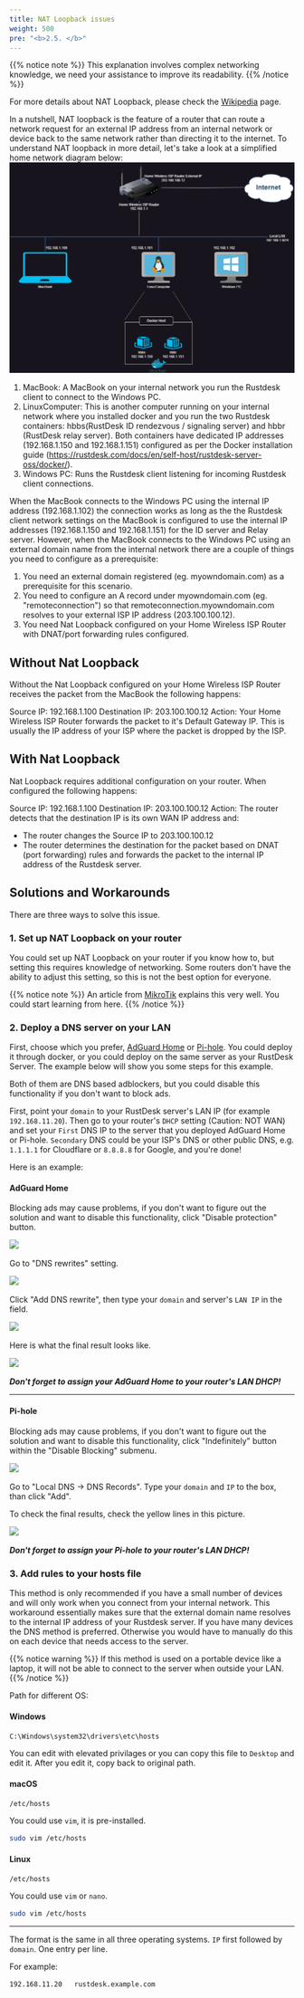```yaml
---
title: NAT Loopback issues
weight: 500
pre: "<b>2.5. </b>"
---
```


{{% notice note %}}
This explanation involves complex networking knowledge, we need your assistance to improve its readability.
{{% /notice %}}


For more details about NAT Loopback, please check the [Wikipedia](https://en.m.wikipedia.org/wiki/Network_address_translation#NAT_hairpinning) page.

In a nutshell, NAT loopback is the feature of a router that can route a network request for an external IP address from an internal network or device back to the same network rather than directing it to the internet. To understand NAT loopback in more detail, let's take a look at a simplified home network diagram below:
![Network Diagram](images/networkDiagram.png)

1. MacBook: A MacBook on your internal network you run the Rustdesk client to connect to the Windows PC.
2. LinuxComputer: This is another computer running on your internal network where you installed docker and you run the two Rustdesk containers: hbbs(RustDesk ID rendezvous / signaling server) and hbbr (RustDesk relay server). Both containers have dedicated IP addresses (192.168.1.150 and 192.168.1.151) configured as per the Docker installation guide (https://rustdesk.com/docs/en/self-host/rustdesk-server-oss/docker/).
3. Windows PC: Runs the Rustdesk client listening for incoming Rustdesk client connections.

When the MacBook connects to the Windows PC using the internal IP address (192.168.1.102) the connection works as long as the the Rustdesk client network settings on the MacBook is configured to use the internal IP addresses (192.168.1.150 and 192.168.1.151) for the ID server and Relay server. However, when the MacBook connects to the Windows PC using an external domain name from the internal network there are a couple of things you need to configure as a prerequisite:

1. You need an external domain registered (eg. myowndomain.com) as a prerequisite for this scenario. 
2. You need to configure an A record under myowndomain.com (eg. "remoteconnection") so that remoteconnection.myowndomain.com resolves to your external ISP IP address (203.100.100.12).
3. You need Nat Loopback configured on your Home Wireless ISP Router with DNAT/port forwarding rules configured.

## Without Nat Loopback
Without the Nat Loopback configured on your Home Wireless ISP Router receives the packet from the MacBook the following happens:

Source IP: 192.168.1.100
Destination IP: 203.100.100.12
Action: Your Home Wireless ISP Router forwards the packet to it's Default Gateway IP. This is usually the IP address of your ISP where the packet is dropped by the ISP.

## With Nat Loopback
Nat Loopback requires additional configuration on your router. When configured the following happens:

Source IP: 192.168.1.100
Destination IP: 203.100.100.12
Action: The router detects that the destination IP is its own WAN IP address and:  
- The router changes the Source IP to 203.100.100.12
- The router determines the destination for the packet based on DNAT (port forwarding) rules and forwards the packet to the internal IP address of the Rustdesk server.

## Solutions and Workarounds
There are three ways to solve this issue.

### 1. Set up NAT Loopback on your router
You could set up NAT Loopback on your router if you know how to, but setting this requires knowledge of networking. Some routers don't have the ability to adjust this setting, so this is not the best option for everyone.

{{% notice note %}}
An article from [MikroTik](https://help.mikrotik.com/docs/display/ROS/NAT#NAT-HairpinNAT) explains this very well. You could start learning from here.
{{% /notice %}}

### 2. Deploy a DNS server on your LAN
First, choose which you prefer, [AdGuard Home](https://github.com/AdguardTeam/AdGuardHome/wiki/Docker) or [Pi-hole](https://github.com/pi-hole/docker-pi-hole). You could deploy it through docker, or you could deploy on the same server as your RustDesk Server. The example below will show you some steps for this example.

Both of them are DNS based adblockers, but you could disable this functionality if you don't want to block ads.

First, point your `domain` to your RustDesk server's LAN IP (for example `192.168.11.20`). Then go to your router's `DHCP` setting (Caution: NOT WAN) and set your `First` DNS IP to the server that you deployed AdGuard Home or Pi-hole. `Secondary` DNS could be your ISP's DNS or other public DNS, e.g. `1.1.1.1` for Cloudflare or `8.8.8.8` for Google, and you're done!

Here is an example:
#### AdGuard Home
Blocking ads may cause problems, if you don't want to figure out the solution and want to disable this functionality, click "Disable protection" button.

![](images/adguard_home_disable_protection.png)
<br>

Go to "DNS rewrites" setting.

![](images/adguard_home_click_dns_rewrites.png)
<br>

Click "Add DNS rewrite", then type your `domain` and server's `LAN IP` in the field.

![](images/adguard_home_dns_rewrite_dialog.png)

Here is what the final result looks like.

![](images/adguard_home_dns_rewrite_final_result.png)

***Don't forget to assign your AdGuard Home to your router's LAN DHCP!***
<hr>

#### Pi-hole
Blocking ads may cause problems, if you don't want to figure out the solution and want to disable this functionality, click "Indefinitely" button within the "Disable Blocking" submenu.

![](images/pi_hole_disable_blocking.png)

Go to "Local DNS → DNS Records".
Type your `domain` and `IP` to the box, than click "Add".

To check the final results, check the yellow lines in this picture.

![](images/pi_hole_local_dns_dns_records.png)

***Don't forget to assign your Pi-hole to your router's LAN DHCP!***

### 3. Add rules to your hosts file
This method is only recommended if you have a small number of devices and will only work when you connect from your internal network. This workaround essentially makes sure that the external domain name resolves to the internal IP address of your Rustdesk server. If you have many devices the DNS method is preferred. Otherwise you would have to manually do this on each device that needs access to the server.

{{% notice warning %}}
If this method is used on a portable device like a laptop, it will not be able to connect to the server when outside your LAN.
{{% /notice %}}

Path for different OS:

#### Windows
```text
C:\Windows\system32\drivers\etc\hosts
```
You can edit with elevated privilages or you can copy this file to `Desktop` and edit it. After you edit it, copy back to original path.

#### macOS
```text
/etc/hosts
```
You could use `vim`, it is pre-installed.
```sh
sudo vim /etc/hosts
```

#### Linux
```text
/etc/hosts
```
You could use `vim` or `nano`.
```sh
sudo vim /etc/hosts
```

<hr>

The format is the same in all three operating systems. `IP` first followed by `domain`. One entry per line.

For example:
```text
192.168.11.20   rustdesk.example.com
```
